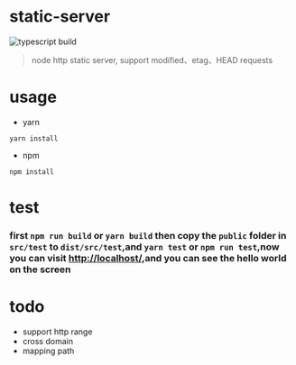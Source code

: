 # static-server
![typescript build](https://github.com/front-end-inn/static-server/workflows/typescript%20build/badge.svg)
> node http static server, support modified、etag、HEAD requests
# usage
- yarn
```shell
yarn install
```
- npm
```shell
npm install
```
# test
### first `npm run build` or `yarn build` then copy the `public` folder in `src/test` to `dist/src/test`,and `yarn test` or `npm run test`,now you can visit [http://localhost/](http://localhost/),and you can see the hello world on the screen
# todo
- support http range
- cross domain
- mapping path